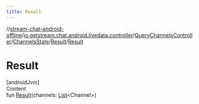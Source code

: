 ```yaml
---
title: Result
---
```

//[stream-chat-android-offline](../../../../../index.md)/[io.getstream.chat.android.livedata.controller](../../../index.md)/[QueryChannelsController](../../index.md)/[ChannelsState](../index.md)/[Result](index.md)/[Result](Result.md)



# Result  
[androidJvm]  
Content  
fun [Result](Result.md)(channels: [List](https://kotlinlang.org/api/latest/jvm/stdlib/kotlin.collections/-list/index.html)&lt;Channel&gt;)  



